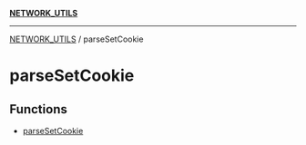[**NETWORK_UTILS**](../README.md)

***

[NETWORK_UTILS](../README.md) / parseSetCookie

# parseSetCookie

## Functions

- [parseSetCookie](functions/parseSetCookie.md)
